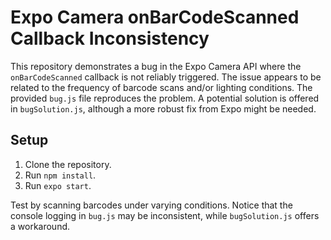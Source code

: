 # Expo Camera onBarCodeScanned Callback Inconsistency

This repository demonstrates a bug in the Expo Camera API where the `onBarCodeScanned` callback is not reliably triggered.  The issue appears to be related to the frequency of barcode scans and/or lighting conditions.  The provided `bug.js` file reproduces the problem.  A potential solution is offered in `bugSolution.js`, although a more robust fix from Expo might be needed.

## Setup

1.  Clone the repository.
2.  Run `npm install`.
3.  Run `expo start`.  

Test by scanning barcodes under varying conditions.  Notice that the console logging in `bug.js` may be inconsistent, while `bugSolution.js` offers a workaround.